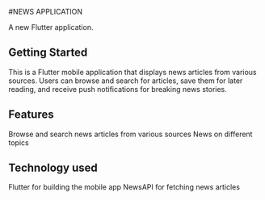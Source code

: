 #NEWS APPLICATION

A new Flutter application.

## Getting Started

This is a Flutter mobile application that displays news articles from various sources. Users can browse and search for articles, save them for later reading, and receive push notifications for breaking news stories.

## Features
Browse and search news articles from various sources
News on different topics 

## Technology used
Flutter for building the mobile app
NewsAPI for fetching news articles




